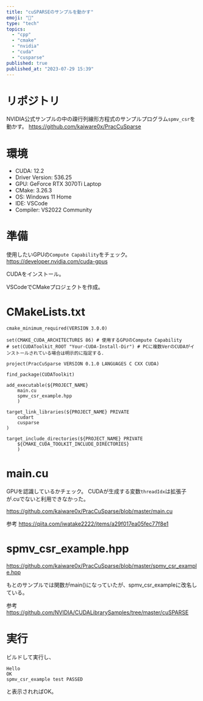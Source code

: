 ```yaml
---
title: "cuSPARSEのサンプルを動かす"
emoji: "🧊"
type: "tech"
topics:
  - "cpp"
  - "cmake"
  - "nvidia"
  - "cuda"
  - "cusparse"
published: true
published_at: "2023-07-29 15:39"
---
```


# リポジトリ

NVIDIA公式サンプルの中の疎行列線形方程式のサンプルプログラム`spmv_csr`を動かす。
https://github.com/kaiware0x/PracCuSparse

# 環境
- CUDA: 12.2
- Driver Version: 536.25
- GPU: GeForce RTX 3070Ti Laptop
- CMake: 3.26.3
- OS: Windows 11 Home
- IDE: VSCode
- Compiler: VS2022 Community

# 準備

使用したいGPUの`Compute Capability`をチェック。
https://developer.nvidia.com/cuda-gpus

CUDAをインストール。

VSCodeでCMakeプロジェクトを作成。

# CMakeLists.txt

```shell
cmake_minimum_required(VERSION 3.0.0)

set(CMAKE_CUDA_ARCHITECTURES 86) # 使用するGPUのCompute Capability
# set(CUDAToolkit_ROOT "Your-CUDA-Install-Dir") # PCに複数VerのCUDAがインストールされている場合は明示的に指定する.

project(PracCuSparse VERSION 0.1.0 LANGUAGES C CXX CUDA)

find_package(CUDAToolkit)

add_executable(${PROJECT_NAME}  
    main.cu
    spmv_csr_example.hpp
    )

target_link_libraries(${PROJECT_NAME} PRIVATE 
    cudart
    cusparse
)

target_include_directories(${PROJECT_NAME} PRIVATE
    ${CMAKE_CUDA_TOOLKIT_INCLUDE_DIRECTORIES}
    )
```


# main.cu

GPUを認識しているかチェック。
CUDAが生成する変数`threadIdx`は拡張子が.cuでないと利用できなかった。

https://github.com/kaiware0x/PracCuSparse/blob/master/main.cu

参考
https://qiita.com/iwatake2222/items/a29f017ea05fec77f8e1


# spmv_csr_example.hpp

https://github.com/kaiware0x/PracCuSparse/blob/master/spmv_csr_example.hpp

もとのサンプルでは関数がmain()になっていたが、spmv_csr_exampleに改名している。

参考
https://github.com/NVIDIA/CUDALibrarySamples/tree/master/cuSPARSE


# 実行

ビルドして実行し、

```
Hello
OK
spmv_csr_example test PASSED
```

と表示されればOK。